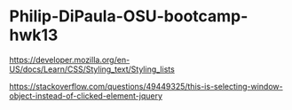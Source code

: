 # Philip-DiPaula-OSU-bootcamp-hwk13

https://developer.mozilla.org/en-US/docs/Learn/CSS/Styling_text/Styling_lists

https://stackoverflow.com/questions/49449325/this-is-selecting-window-object-instead-of-clicked-element-jquery

